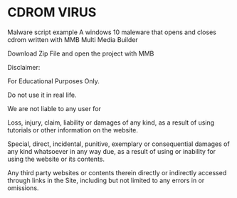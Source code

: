 # CDROM VIRUS
 Malware script example
 A windows 10 maleware that opens and closes cdrom
 written with MMB Multi Media Builder
 
 Download Zip File and open the project with MMB
 
 Disclaimer:

For Educational Purposes Only.
 
Do not use it in real life. 
 
We are not liable to any user for

Loss, injury, claim, liability or damages of any kind, as a result of using tutorials or other information on the website.

Special, direct, incidental, punitive, exemplary or consequential damages of any kind whatsoever in any way due, as a result of using or inability for using the website or its contents.

Any third party websites or contents therein directly or indirectly accessed through links in the Site, including but not limited to any errors in or omissions.
